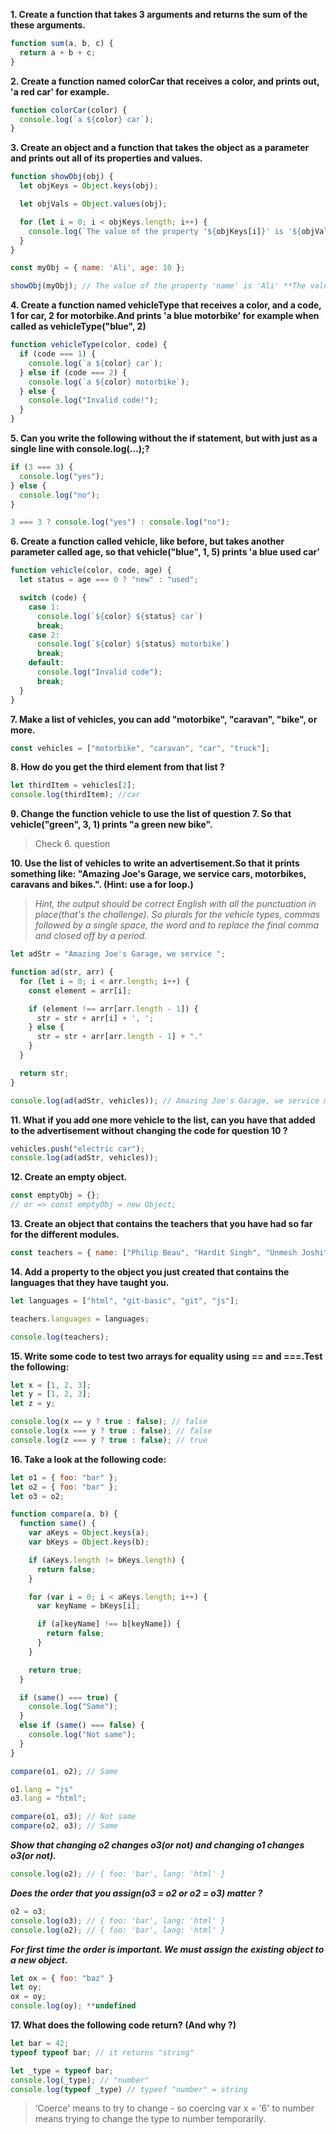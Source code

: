 **1. Create a function that takes 3 arguments and returns the sum of the these arguments.**

```javascript
function sum(a, b, c) {
  return a + b + c;
}
```

**2. Create a function named colorCar that receives a color, and prints out, 'a red car' for example.**

```javascript
function colorCar(color) {
  console.log(`a ${color} car`);
}
```

**3. Create an object and a function that takes the object as a parameter and prints out all of its properties and values.**

```javascript
function showObj(obj) {
  let objKeys = Object.keys(obj);

  let objVals = Object.values(obj);

  for (let i = 0; i < objKeys.length; i++) {
    console.log(`The value of the property '${objKeys[i]}' is '${objVals[i]}'`)
  }
}

const myObj = { name: 'Ali', age: 10 };

showObj(myObj); // The value of the property 'name' is 'Ali' **The value of the property 'age' is '10'
```

**4. Create a function named vehicleType that receives a color, and a code, 1 for car, 2 for motorbike.And prints 'a blue motorbike' for example when called as vehicleType("blue", 2)**

```javascript
function vehicleType(color, code) {
  if (code === 1) {
    console.log(`a ${color} car`);
  } else if (code === 2) {
    console.log(`a ${color} motorbike`);
  } else {
    console.log("Invalid code!");
  }
}
```

**5. Can you write the following without the if statement, but with just as a single line with console.log(...);?**

```javascript
if (3 === 3) {
  console.log("yes");
} else {
  console.log("no");
}
```

```javascript
3 === 3 ? console.log("yes") : console.log("no");
```

**6. Create a function called vehicle, like before, but takes another parameter called age, so that vehicle("blue", 1, 5) prints 'a blue used car'**

```javascript
function vehicle(color, code, age) {
  let status = age === 0 ? "new" : "used";

  switch (code) {
    case 1:
      console.log(`${color} ${status} car`)
      break;
    case 2:
      console.log(`${color} ${status} motorbike`)
      break;
    default:
      console.log("Invalid code");
      break;
  }
}
```

**7. Make a list of vehicles, you can add "motorbike", "caravan", "bike", or more.**

```javascript
const vehicles = ["motorbike", "caravan", "car", "truck"];
```

**8. How do you get the third element from that list ?**

```javascript
let thirdItem = vehicles[2];
console.log(thirdItem); //car
```

**9. Change the function vehicle to use the list of question 7. So that vehicle("green", 3, 1) prints "a green new bike".**

> Check 6. question

**10. Use the list of vehicles to write an advertisement.So that it prints something like: "Amazing Joe's Garage, we service cars, motorbikes, caravans and bikes.". (Hint: use a for loop.)**

> *Hint, the output should be correct English with all the punctuation in place(that's the challenge). So plurals for the vehicle types, commas followed by a single space, the word and to replace the final comma and closed off by a period.*

```javascript
let adStr = "Amazing Joe's Garage, we service ";

function ad(str, arr) {
  for (let i = 0; i < arr.length; i++) {
    const element = arr[i];

    if (element !== arr[arr.length - 1]) {
      str = str + arr[i] + ', ';
    } else {
      str = str + arr[arr.length - 1] + "."
    }
  }

  return str;
}

console.log(ad(adStr, vehicles)); // Amazing Joe's Garage, we service motorbike, caravan, car, truck.
```

**11. What if you add one more vehicle to the list, can you have that added to the advertisement without changing the code for question 10 ?**

```javascript
vehicles.push("electric car");
console.log(ad(adStr, vehicles));
```

**12. Create an empty object.**

```javascript
const emptyObj = {};
// or => const emptyObj = new Object;
```

**13. Create an object that contains the teachers that you have had so far for the different modules.**

```javascript
const teachers = { name: ["Philip Beau", "Hardit Singh", "Unmesh Joshi", "Sander Hidding"] };
```

**14. Add a property to the object you just created that contains the languages that they have taught you.**

```javascript
let languages = ["html", "git-basic", "git", "js"];

teachers.languages = languages;

console.log(teachers);
```

**15. Write some code to test two arrays for equality using == and ===.Test the following:**

```javascript
let x = [1, 2, 3];
let y = [1, 2, 3];
let z = y;

console.log(x == y ? true : false); // false
console.log(x === y ? true : false); // false
console.log(z === y ? true : false); // true
```

**16. Take a look at the following code:**

```javascript
let o1 = { foo: "bar" };
let o2 = { foo: "bar" };
let o3 = o2;

function compare(a, b) {
  function same() {
    var aKeys = Object.keys(a);
    var bKeys = Object.keys(b);

    if (aKeys.length != bKeys.length) {
      return false;
    }

    for (var i = 0; i < aKeys.length; i++) {
      var keyName = bKeys[i];

      if (a[keyName] !== b[keyName]) {
        return false;
      }
    }

    return true;
  }

  if (same() === true) {
    console.log("Same");
  }
  else if (same() === false) {
    console.log("Not same");
  }
}

compare(o1, o2); // Same

o1.lang = "js"
o3.lang = "html";

compare(o1, o3); // Not same
compare(o2, o3); // Same
```

***Show that changing o2 changes o3(or not) and changing o1 changes o3(or not).***

```javascript
console.log(o2); // { foo: 'bar', lang: 'html' }
```

***Does the order that you assign(o3 = o2 or o2 = o3) matter ?***

```javascript
o2 = o3;
console.log(o3); // { foo: 'bar', lang: 'html' }
console.log(o2); // { foo: 'bar', lang: 'html' }
```

***For first time the order is important. We must assign the existing object to a new object.***

```javascript
let ox = { foo: "baz" }
let oy;
ox = oy;
console.log(oy); **undefined
```


**17. What does the following code return? (And why ?)**

```javascript
let bar = 42;
typeof typeof bar; // it returns "string"
```

```javascript
let _type = typeof bar;
console.log(_type); // "number"
console.log(typeof _type) // typeof "number" = string
```

> ‘Coerce' means to try to change - so coercing var x = '6' to number means trying to change the type to number temporarily.



